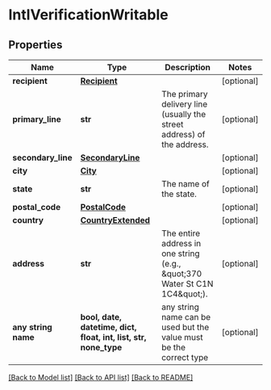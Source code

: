 # IntlVerificationWritable


## Properties
Name | Type | Description | Notes
------------ | ------------- | ------------- | -------------
**recipient** | [**Recipient**](Recipient.md) |  | [optional] 
**primary_line** | **str** | The primary delivery line (usually the street address) of the address.  | [optional] 
**secondary_line** | [**SecondaryLine**](SecondaryLine.md) |  | [optional] 
**city** | [**City**](City.md) |  | [optional] 
**state** | **str** | The name of the state. | [optional] 
**postal_code** | [**PostalCode**](PostalCode.md) |  | [optional] 
**country** | [**CountryExtended**](CountryExtended.md) |  | [optional] 
**address** | **str** | The entire address in one string (e.g., \&quot;370 Water St C1N 1C4\&quot;).  | [optional] 
**any string name** | **bool, date, datetime, dict, float, int, list, str, none_type** | any string name can be used but the value must be the correct type | [optional]

[[Back to Model list]](../README.md#documentation-for-models) [[Back to API list]](../README.md#documentation-for-api-endpoints) [[Back to README]](../README.md)


